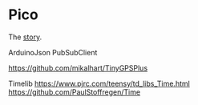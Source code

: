 
# Pico

The [story](http://jpmens.net/2016/04/16/a-tiny-esp8266-based-gps-tracker/).

ArduinoJson
PubSubClient

https://github.com/mikalhart/TinyGPSPlus


Timelib
https://www.pjrc.com/teensy/td_libs_Time.html
https://github.com/PaulStoffregen/Time

